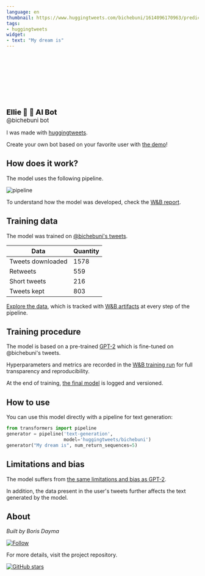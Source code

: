 ```yaml
---
language: en
thumbnail: https://www.huggingtweets.com/bichebuni/1614096170963/predictions.png
tags:
- huggingtweets
widget:
- text: "My dream is"
---
```


<div>
<div style="width: 132px; height:132px; border-radius: 50%; background-size: cover; background-image: url('https://pbs.twimg.com/profile_images/1356414477143519232/H2T46KhD_400x400.jpg')">
</div>
<div style="margin-top: 8px; font-size: 19px; font-weight: 800">Ellie 🐰 🤖 AI Bot </div>
<div style="font-size: 15px">@bichebuni bot</div>
</div>

I was made with [huggingtweets](https://github.com/borisdayma/huggingtweets).

Create your own bot based on your favorite user with [the demo](https://colab.research.google.com/github/borisdayma/huggingtweets/blob/master/huggingtweets-demo.ipynb)!

## How does it work?

The model uses the following pipeline.

![pipeline](https://github.com/borisdayma/huggingtweets/blob/master/img/pipeline.png?raw=true)

To understand how the model was developed, check the [W&B report](https://app.wandb.ai/wandb/huggingtweets/reports/HuggingTweets-Train-a-model-to-generate-tweets--VmlldzoxMTY5MjI).

## Training data

The model was trained on [@bichebuni's tweets](https://twitter.com/bichebuni).

| Data | Quantity |
| --- | --- |
| Tweets downloaded | 1578 |
| Retweets | 559 |
| Short tweets | 216 |
| Tweets kept | 803 |

[Explore the data](https://wandb.ai/wandb/huggingtweets/runs/2jluupd2/artifacts), which is tracked with [W&B artifacts](https://docs.wandb.com/artifacts) at every step of the pipeline.

## Training procedure

The model is based on a pre-trained [GPT-2](https://huggingface.co/gpt2) which is fine-tuned on @bichebuni's tweets.

Hyperparameters and metrics are recorded in the [W&B training run](https://wandb.ai/wandb/huggingtweets/runs/2a0ttba9) for full transparency and reproducibility.

At the end of training, [the final model](https://wandb.ai/wandb/huggingtweets/runs/2a0ttba9/artifacts) is logged and versioned.

## How to use

You can use this model directly with a pipeline for text generation:

```python
from transformers import pipeline
generator = pipeline('text-generation',
                     model='huggingtweets/bichebuni')
generator("My dream is", num_return_sequences=5)
```

## Limitations and bias

The model suffers from [the same limitations and bias as GPT-2](https://huggingface.co/gpt2#limitations-and-bias).

In addition, the data present in the user's tweets further affects the text generated by the model.

## About

*Built by Boris Dayma*

[![Follow](https://img.shields.io/twitter/follow/borisdayma?style=social)](https://twitter.com/intent/follow?screen_name=borisdayma)

For more details, visit the project repository.

[![GitHub stars](https://img.shields.io/github/stars/borisdayma/huggingtweets?style=social)](https://github.com/borisdayma/huggingtweets)
